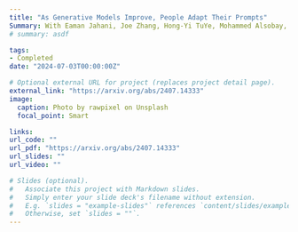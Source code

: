 ```yaml
---
title: "As Generative Models Improve, People Adapt Their Prompts"
Summary: With Eaman Jahani, Joe Zhang, Hong-Yi TuYe, Mohammed Alsobay, Christos Nicolaides, Siddharth Suri, and David Holtz. Working paper.
# summary: asdf

tags:
- Completed
date: "2024-07-03T00:00:00Z"

# Optional external URL for project (replaces project detail page).
external_link: "https://arxiv.org/abs/2407.14333"
image:
  caption: Photo by rawpixel on Unsplash
  focal_point: Smart

links:
url_code: ""
url_pdf: "https://arxiv.org/abs/2407.14333"
url_slides: ""
url_video: ""

# Slides (optional).
#   Associate this project with Markdown slides.
#   Simply enter your slide deck's filename without extension.
#   E.g. `slides = "example-slides"` references `content/slides/example-slides.md`.
#   Otherwise, set `slides = ""`.
---
```

